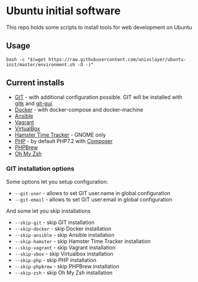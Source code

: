 # Ubuntu initial software

This repo holds some scripts to install tools for web development on Ubuntu

## Usage

`bash -c "$(wget https://raw.githubusercontent.com/unixslayer/ubuntu-init/master/environment.sh -O -)"`

## Current installs

- [GIT](https://git-scm.com) - with additional configuration possible. GIT will be installed with [gitk](https://git-scm.com/docs/gitk) and [git-gui](https://git-scm.com/docs/git-gui).
- [Docker](https://docs.docker.com) - with docker-compose and docker-machine
- [Ansible](https://docs.ansible.com/)
- [Vagrant](https://vagrantup.com)
- [VirtualBox](https://virtualbox.org)
- [Hamster Time Tracker](https://github.com/projecthamster/hamster) - GNOME only
- [PHP](https://php.net) - by default PHP7.2 with [Composer](https://getcomposer.org)
- [PHPBrew](https://github.com/phpbrew/phpbrew)
- [Oh My Zsh](https://github.com/robbyrussell/oh-my-zsh)

### GIT installation options

Some options let you setup configuration:

- `--git-user` - allows to set GIT user.name in global configuration
- `--git-email` - allows to set GIT user.email in global configuration

And some let you skip installations

- `--skip-git` - skip GIT installation
- `--skip-docker` - skip Docker installation
- `--skip-ansible` - skip Ansible installation
- `--skip-hamster` - skip Hamster Time Tracker installation
- `--skip-vagrant` - skip Vagrant installation
- `--skip-vbox` - skip Virtualbox installation
- `--skip-php` - skip PHP installation
- `--skip-phpbrew` - skip PHPBrew installation
- `--skip-zsh` - skip Oh My Zsh installation
